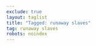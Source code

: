 ```yaml
---
exclude: true
layout: taglist
title: "Tagged: runaway slaves"
tag: runaway slaves
robots: noindex
---
```

